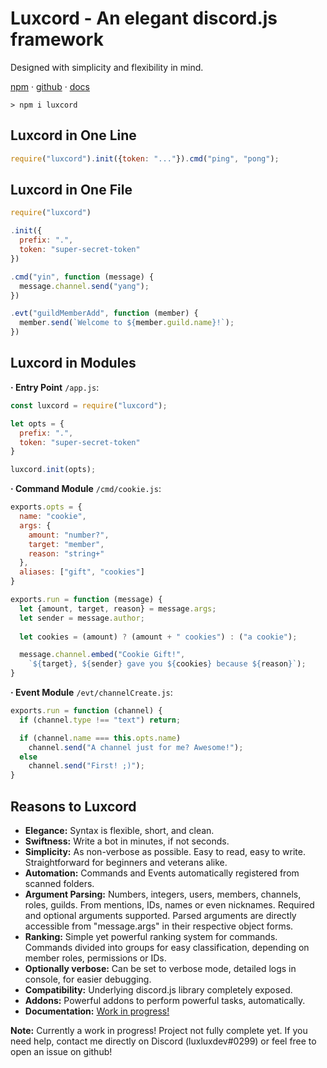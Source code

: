 # Luxcord - An elegant discord.js framework

Designed with simplicity and flexibility in mind.

[npm][1] · [github][2] · [docs][3]

```
> npm i luxcord
```

## Luxcord in One Line

```js
require("luxcord").init({token: "..."}).cmd("ping", "pong");
```

## Luxcord in One File

```js
require("luxcord")

.init({
  prefix: ".",
  token: "super-secret-token"
})

.cmd("yin", function (message) {
  message.channel.send("yang");
})

.evt("guildMemberAdd", function (member) {
  member.send(`Welcome to ${member.guild.name}!`);
})
```

## Luxcord in Modules

**· Entry Point** `/app.js`:
```js
const luxcord = require("luxcord");

let opts = {
  prefix: ".",
  token: "super-secret-token"
}

luxcord.init(opts);
```

**· Command Module** `/cmd/cookie.js`:
```js
exports.opts = {
  name: "cookie",
  args: {
    amount: "number?",
    target: "member",
    reason: "string+"
  },
  aliases: ["gift", "cookies"]
}

exports.run = function (message) {
  let {amount, target, reason} = message.args;
  let sender = message.author;
  
  let cookies = (amount) ? (amount + " cookies") : ("a cookie");

  message.channel.embed("Cookie Gift!",
    `${target}, ${sender} gave you ${cookies} because ${reason}`);
}
```

**· Event Module** `/evt/channelCreate.js`:
```js
exports.run = function (channel) {
  if (channel.type !== "text") return;

  if (channel.name === this.opts.name)
    channel.send("A channel just for me? Awesome!");
  else
    channel.send("First! ;)");
}
```

## Reasons to Luxcord

  - **Elegance:** Syntax is flexible, short, and clean.
  - **Swiftness:** Write a bot in minutes, if not seconds.
  - **Simplicity:** As non-verbose as possible. Easy to read, easy to write. Straightforward for beginners and veterans alike.
  - **Automation:** Commands and Events automatically registered from scanned folders.
  - **Argument Parsing:** Numbers, integers, users, members, channels, roles, guilds. From mentions, IDs, names or even nicknames. Required and optional arguments supported. Parsed arguments are directly accessible from "message.args" in their respective object forms.
  - **Ranking:** Simple yet powerful ranking system for commands. Commands divided into groups for easy classification, depending on member roles, permissions or IDs.
  - **Optionally verbose:** Can be set to verbose mode, detailed logs in console, for easier debugging.
  - **Compatibility:** Underlying discord.js library completely exposed.
  - **Addons:** Powerful addons to perform powerful tasks, automatically.
  - **Documentation:** [Work in progress!][3]

**Note:** Currently a work in progress! Project not fully complete yet. If you need help, contact me directly on Discord (luxluxdev#0299) or feel free to open an issue on github!

  [1]: https://npmjs.com/package/luxcord
  [2]: https://github.com/luxluxdev/luxcord
  [3]: https://luxlux.dev/luxcord/